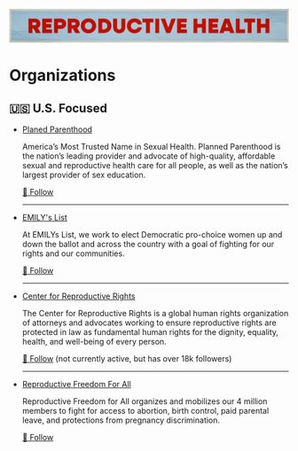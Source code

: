 ![Reproductive Health](../../assets/Causes-Reproductive.png)
# Organizations

## 🇺🇸 U.S. Focused

- [Planed Parenthood](https://www.plannedparenthood.org/)

  America’s Most Trusted Name in Sexual Health. Planned Parenthood is the nation’s leading provider and advocate of high-quality, affordable sexual and reproductive health care for all people, as well as the nation’s largest provider of sex education.

  <a href="https://bsky.app/profile/ppfa.bsky.social" title="Follow on BlueSky Social">🦋 Follow</a> 

  ---

- [EMILY's List](https://emilyslist.org/)

  At EMILYs List, we work to elect Democratic pro-choice women up and down the ballot and across the country with a goal of fighting for our rights and our communities.

  <a href="https://bsky.app/profile/emilyslist.bsky.social" title="Follow on BlueSky Social">🦋 Follow</a> 

  ---

- [Center for Reproductive Rights](https://reproductiverights.org/)

  The Center for Reproductive Rights is a global human rights organization of attorneys and advocates working to ensure reproductive rights are protected in law as fundamental human rights for the dignity, equality, health, and well-being of every person.

    <a href="https://bsky.app/profile/repro-rights.bsky.social" title="Follow on BlueSky Social">🦋 Follow</a>  (not currently active, but has over 18k followers)

  ---

- [Reproductive Freedom For All](https://reproductivefreedomforall.org/)

  Reproductive Freedom for All organizes and mobilizes our 4 million members to fight for access to abortion, birth control, paid parental leave, and protections from pregnancy discrimination.

    <a href="https://bsky.app/profile/reproductivefreedomforall.org" title="Follow on BlueSky Social">🦋 Follow</a>